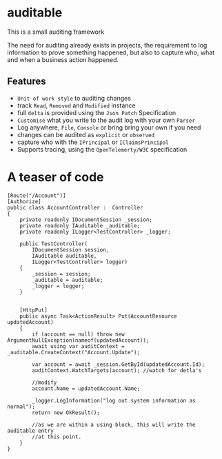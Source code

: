 # auditable

This is a small auditing framework

The need for auditing already exists in projects, the requirement to log information to prove something happened, but also to capture who, what and when a business action happened.

## Features

- `Unit of work style` to auditing changes
- track `Read`, `Removed` and `Modified` instance
- full `delta` is provided using the `Json Patch` Specification
- `Customise` what you write to the audit log with your own `Parser`
- Log anywhere, `File`, `Console` or bring bring your own if you need
- changes can be audited as `explicit` or `observed`
- capture who with the `IPrincipal` or `IClaimsPrincipal`
- Supports tracing, using the `OpenTelemerty/W3C` specification


# A teaser of code

```
[Route("/Account")]
[Authorize]
public class AccountController :  Controller
{
    private readonly IDocumentSession _session;
    private readonly IAuditable _auditable;
    private readonly ILogger<TestController> _logger;

    public TestController(
        IDocumentSession session,
        IAuditable auditable,
        ILogger<TestController> logger)
    {
        _session = session;
        _auditable = auditable;
        _logger = logger;
    }


    [HttpPut]
    public async Task<ActionResult> Put(AccountResource updatedAccount)
    {
        if (account == null) throw new ArgumentNullException(nameof(updatedAccount));
        await using var auditContext = _auditable.CreateContext("Account.Update");

        var account = await _session.GetById(updatedAccount.Id);
        auditContext.WatchTargets(account); //watch for detla's

        //modify
        account.Name = updatedAccount.Name;

        _logger.LogInformation("log out system information as normal");
        return new OkResult();
        
        //as we are within a using block, this will write the auditable entry
        //at this point.
    }
}
```
